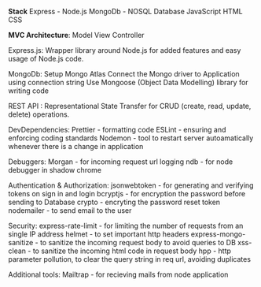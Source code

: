 **Stack**
Express - Node.js
MongoDb - NOSQL Database
JavaScript
HTML
CSS

**MVC Architecture**: Model View Controller

Express.js:
Wrapper library around Node.js for added features and easy usage of Node.js code.

MongoDb:
Setup Mongo Atlas
Connect the Mongo driver to Application using connection string
Use Mongoose (Object Data Modelling) library for writing code

REST API : Representational State Transfer for CRUD (create, read, update, delete) operations.

DevDependencies:
Prettier - formatting code
ESLint - ensuring and enforcing coding standards
Nodemon - tool to restart server autoamatically whenever there is a change in application

Debuggers:
Morgan - for incoming request url logging
ndb - for node debugger in shadow chrome

Authentication & Authorization:
jsonwebtoken - for generating and verifying tokens on sign in and login
bcryptjs - for encryption the password before sending to Database
crypto - encryting the password reset token
nodemailer - to send email to the user

Security:
express-rate-limit - for limiting the number of requests from an single IP address
helmet - to set important http headers
express-mongo-sanitize - to sanitize the incoming request body to avoid queries to DB
xss-clean - to sanitize the incoming html code in request body
hpp - http parameter pollution, to clear the query string in req url, avoiding duplicates

Additional tools:
Mailtrap - for recieving mails from node application
